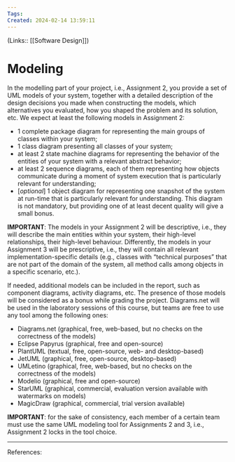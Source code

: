 ```yaml
---
Tags: 
Created: 2024-02-14 13:59:11
---
```

(Links:: [[Software Design]])

# Modeling

In the modelling part of your project, i.e., Assignment 2, you provide a set of UML models of your system, together with a detailed description of the design decisions you made when constructing the models, which alternatives you evaluated, how you shaped the problem and its solution, etc. We expect at least the following models in Assignment 2:
- 1 complete package diagram for representing the main groups of classes within your system;
- 1 class diagram presenting all classes of your system;
- at least 2 state machine diagrams for representing the behavior of the entities of your system with a relevant abstract behavior;
- at least 2 sequence diagrams, each of them representing how objects communicate during a moment of system execution that is particularly relevant for understanding;
- [*optional*] 1 object diagram for representing one snapshot of the system at run-time that is particularly relevant for understanding. This diagram is not mandatory, but providing one of at least decent quality will give a small bonus.

**IMPORTANT**: The models in your Assignment 2 will be descriptive, i.e., they will describe the main entities within your system, their high-level relationships, their high-level behaviour. Differently, the models in your Assignment 3 will be prescriptive, i.e., they will contain all relevant implementation-specific details (e.g., classes with “technical purposes” that are not part of the domain of the system, all method calls among objects in a specific scenario, etc.).

If needed, additional models can be included in the report, such as component diagrams, activity diagrams, etc. The presence of those models will be considered as a bonus while grading the project. Diagrams.net will be used in the laboratory sessions of this course, but teams are free to use any tool among the following ones:

- Diagrams.net (graphical, free, web-based, but no checks on the correctness of the models)
- Eclipse Papyrus (graphical, free and open-source)
- PlantUML (textual, free, open-source, web- and desktop-based)
- JetUML (graphical, free, open-source, desktop-based)
- UMLetino (graphical, free, web-based, but no checks on the correctness of the models)
- Modelio (graphical, free and open-source)
- StarUML (graphical, commercial, evaluation version available with watermarks on models)
- MagicDraw (graphical, commercial, trial version available)

**IMPORTANT**: for the sake of consistency, each member of a certain team must use the same UML modeling tool for Assignments 2 and 3, i.e., Assignment 2 locks in the tool choice.

---
References: